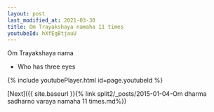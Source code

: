 ```yaml
---
layout: post
last_modified_at: 2021-03-30
title: Om Trayakshaya namaha 11 times
youtubeId: hXfEgBtjauU
---
```

 
 
Om Trayakshaya nama 
 
 -  Who has three eyes 
 
  
 
  
 
 
 
 
 
 


{% include youtubePlayer.html id=page.youtubeId %}
 
[Next]({{ site.baseurl }}{% link  split2/_posts/2015-01-04-Om dharma sadharno varaya namaha 11 times.md%})
 
